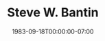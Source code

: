 ---
title: Steve W. Bantin
date: 1983-09-18T00:00:00-07:00
tags:
  - eagle
description:
draft: false
---